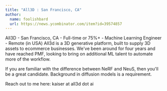 ```yaml
---
title: "All3D : San Francisco, CA"
author:
  name: foolishbard
  url: https://news.ycombinator.com/item?id=39574857
---
```

All3D - San Francisco, CA - Full-time or 75%+ - Machine Learning Engineer - Remote (in USA)
All3d is a 3D generative platform, built to supply 3D assets to ecommerce businesses. We&#x27;ve been around for four years and have reached PMF, looking to bring on additional ML talent to automate more of the workflow.

If you are familiar with the difference between NeRF and NeuS, then you&#x27;ll be a great candidate. Background in diffusion models is a requirement.

Reach out to me here: kaiser at all3d dot ai
